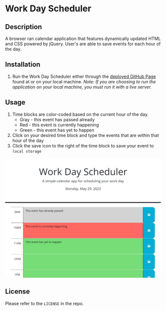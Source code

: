 # Work Day Scheduler

## Description
A browser ran calendar application that features dynamically updated HTML and CSS powered by jQuery. User's are able to save events for each hour of the day.

## Installation
1. Run the Work Day Scheduler either through the [deployed GitHub Page](https://averyjmiller.github.io/work-day-scheduler/) found at or on your local machine. *Note: If you are choosing to run the application on your local machine, you must run it with a live server.*

## Usage
1. Time blocks are color-coded based on the current hour of the day.
    * Gray - this event has passed already
    * Red - this event is currently happening
    * Green - this event has yet to happen
2. Click on your desired time block and type the events that are within that hour of the day
3. Click the save icon to the right of the time block to save your event to ```local storage```

![Deployed Application](./assets/images/deployed-page.jpg)

## License
Please refer to the ```LICENSE``` in the repo.
